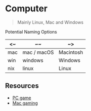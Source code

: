 # Computer

> Mainly Linux, Mac and Windows

Potential Naming Options

| <~   | ~~          | ~>        |
| ---- | ----------- | --------- |
| mac  | mac / macOS | Macintosh |
| win  | windows     | Windows   |
| nix  | linux       | Linux     |

## Resources

- [PC game](https://en.wikipedia.org/wiki/PC_game)
- [Mac gaming](https://en.wikipedia.org/wiki/Mac_gaming)
